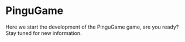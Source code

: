 # PinguGame
Here we start the development of the PinguGame game, are you ready? Stay tuned for new information.
